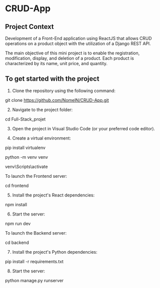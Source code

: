 # CRUD-App

## Project Context

Development of a Front-End application using ReactJS that allows CRUD operations on a product object with the utilization of a Django REST API.

The main objective of this mini project is to enable the registration, modification, display, and deletion of a product. Each product is characterized by its name, unit price, and quantity.


## To get started with the project


1. Clone the repository using the following command:

git clone https://github.com/NomelN/CRUD-App.git


2. Navigate to the project folder:

cd Full-Stack_projet

3. Open the project in Visual Studio Code (or your preferred code editor).

4. Create a virtual environment:

pip install virtualenv


python -m venv venv


venv\Scripts\activate

To launch the Frontend server:

cd frontend

5. Install the project's React dependencies:

npm install

6. Start the server:

npm run dev

To launch the Backend server:

cd backend

7. Install the project's Python dependencies:

pip install -r requirements.txt

8. Start the server:

python manage.py runserver

